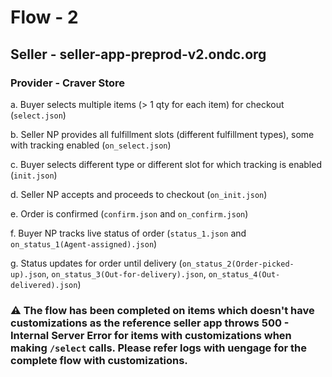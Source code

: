 # Flow - 2
## Seller - seller-app-preprod-v2.ondc.org
### Provider - Craver Store

a. Buyer selects multiple items (> 1 qty for each item) for checkout (`select.json`)

b. Seller NP provides all fulfillment slots (different fulfillment types), some with tracking enabled (`on_select.json`)

c. Buyer selects different type or different slot for which tracking is enabled (`init.json`)

d. Seller NP accepts and proceeds to checkout (`on_init.json`)

e. Order is confirmed (`confirm.json` and `on_confirm.json`)

f. Buyer NP tracks live status of order (`status_1.json` and `on_status_1(Agent-assigned).json`)

g. Status updates for order until delivery (`on_status_2(Order-picked-up).json`, `on_status_3(Out-for-delivery).json`, `on_status_4(Out-delivered).json`)

### ⚠️ The flow has been completed on items which doesn't have customizations as the reference seller app throws 500 - Internal Server Error for items with customizations when making `/select` calls. Please refer logs with uengage for the complete flow with customizations.